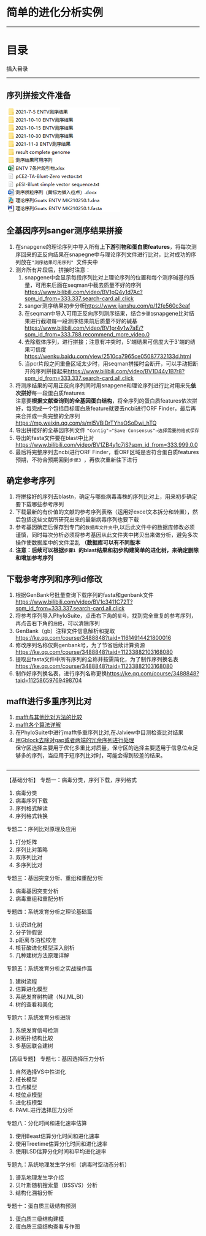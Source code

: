 # 简单的进化分析实例
---

# 目录
~~插入目录~~  

---

## 序列拼接文件准备
![](./picture/学习笔记-简单的进化分析实例-文件准备.png)

## 全基因序列sanger测序结果拼接
1. 在snapgene的理论序列中导入所有**上下游引物和蛋白质features**，将每次测序回来的正反向结果在snapegne中与理论序列文件进行比对，比对成功的序列放在`"测序结果可用序列" `文件夹中
2. 测齐所有片段后，拼接时注意：
   1. snapgene中会显示每段序列比对上理论序列的位置和每个测序碱基的质量，可用来后面在seqman中截去质量不好的序列<https://www.bilibili.com/video/BV1pQ4y1d7Ac?spm_id_from=333.337.search-card.all.click>  
   2. sanger测序结果初步分析<https://www.jianshu.com/p/12fe560c3eaf>
   3. 在seqman中导入可用正反向序列测序结果，结合`步骤1`snapgene比对结果进行截取每一段测序结果前后质量不好的碱基<https://www.bilibili.com/video/BV1pr4y1w7aE/?spm_id_from=333.788.recommend_more_video.0>    
   4. 去除载体序列，进行拼接；注意有冲突时，5'端结果可信度大于3'端的结果可信度<https://wenku.baidu.com/view/2510ca7965ce05087732133d.html>  
   5.  当pcr片段之间重叠区域太少时，用seqman拼接时会断开，可以手动把断开的序列拼接起来<https://www.bilibili.com/video/BV1D44y1B7r8?spm_id_from=333.337.search-card.all.click>
3. 将测序结果的可用正反向序列同时用snapgene和理论序列进行比对用来先**依次拼好**每一段蛋白质features  
注意要**根据文献查询到的全基因蛋白结构**，将全序列的蛋白质features依次拼好，每完成一个包括目标蛋白质feature就要去ncbi进行ORF Finder，最后再来合并成一条完整的全序列<https://mp.weixin.qq.com/s/mI5VBiDrTYhsOSoDwi_hTQ>    
1. 导出拼接好的全基因序列文件  `"Contig"→"Save Consensus"→选择需要的格式保存 `  
2. 导出的fasta文件要在blast中比对<https://www.bilibili.com/video/BV1ZB4y1c7jS?spm_id_from=333.999.0.0>  
3.  最后将完整序列去ncbi进行ORF Finder，看ORF区域是否符合蛋白质features预期，不符合预期回到`步骤3 `，再依次重新往下进行   
 
## 确定参考序列
1. 将拼接好的序列去blastn，确定与哪些病毒毒株的序列比对上，用来初步确定要下载哪些参考序列     
2. 下载最新的有价值的文献的参考序列表格（运用好excel文本拆分和转置），然后包括这些文献所研究出来的最新病毒序列也要下载  
3. 参考基因确定后保存到专门的`数据库文件夹`中,以后此文件中的数据库修改必须谨慎，同时每次分析必须将参考基因从此文件夹中拷贝出来做分析，避免多次操作使数据库中的文件混乱 **（数据库可以有不同版本**  
4. **注意：后续可以根据`步骤1 `的blast结果和初步构建简单的进化树，来确定删除和增加参考序列**     
  
## 下载参考序列和序列id修改 
1. 根据GenBank号批量查询下载序列的fasta和genbank文件<https://www.bilibili.com/video/BV1c3411C72T?spm_id_from=333.337.search-card.all.click>    
2. 将参考序列导入PhyloSuite，点击右下角的`星号`，找到完全重复的参考序列，再点击右下角的`扫把`，可以清除序列  
3. GenBank（gb）注释文件信息解析和提取<https://ke.qq.com/course/3488848?taid=11614914421800016>     
4. 修改序列名称仅剩genbank号，为了节省后续计算资源<https://ke.qq.com/course/3488848?taid=11233882103168080>  
5. 提取出fasta文件中所有序列的全称并按需简化，为了制作序列换名表<https://ke.qq.com/course/3488848?taid=11233882103168080>  
6. 制作好序列换名表，进行序列名称更换<https://ke.qq.com/course/3488848?taid=11258659769498704>  

## mafft进行多重序列比对
1. [mafft与其他比对方法的比较](https://www.yuque.com/wusheng/gw7a9p/ibylou)    
2. [mafft各个算法详解](https://www.yuque.com/wusheng/gw7a9p/dslc0k)    
3. 在PhyloSuite中进行mafft多重序列比对,在Jalview中目测检查比对结果  
4. [用Gblock去除对gap或者两端的冗余序列进行处理](https://zhuanlan.zhihu.com/p/36815051)  
保守区选择主要用于优化多重比对质量，保守区的选择主要适用于信息位点足够多的序列，当应用于短序列比对时，可能会得到较差的结果。  

## 
























































---
【基础分析】
专题一：病毒分类，序列下载，序列格式
1. 病毒分类
2. 病毒序列下载
3. 序列格式解读
4. 序列格式转换

专题二：序列比对原理及应用
1. 打分矩阵
2. 序列比对策略
3. 双序列比对
4. 多序列比对

专题三：基因突变分析、重组和重配分析
1. 病毒基因突变分析
2. 病毒重组和重配分析

专题四：系统发育分析之理论基础篇
1. 认识进化树
2. 分子钟假说
3. p距离与泊松校准
4. 核苷酸进化模型深入剖析
5. 几种建树方法原理详解

专题五：系统发育分析之实战操作篇
1. 建树流程
2. 估算进化模型
3. 系统发育树构建（NJ,ML,BI）
4. 树的查看和美化

专题六：系统发育分析进阶
1. 系统发育信号检测
2. 树拓扑结构比较
3. 多基因联合建树

【高级专题】
专题七：基因选择压力分析
1. 自然选择VS中性进化
2. 枝长模型
3. 位点模型
4. 枝位点模型
5. 进化枝模型
6. PAML进行选择压力分析

专题八：分化时间和进化速率估算
1. 使用Beast估算分化时间和进化速率
2. 使用Treetime估算分化时间和进化速率
3. 使用LSD估算分化时间和平均进化速率

专题九：系统地理发生学分析（病毒时空动态分析）
1. 谱系地理发生学介绍
2. 贝叶斯随机搜索量（BSSVS）分析
3. 结构化溯祖分析

专题十：蛋白质三级结构预测
1. 蛋白质三级结构建模
2. 蛋白质三级结构查看与作图